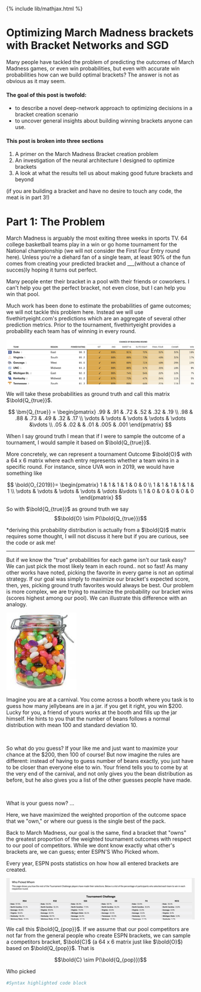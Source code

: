 {% include lib/mathjax.html %} 

# Optimizing March Madness brackets with Bracket Networks and SGD 

Many people have tackled the problem of predicting the outcomes of March Madness games, or even win probabilities, but even with accurate win probabilities how can we build optimal brackets? The answer is not as obvious as it may seem. 

#### The goal of this post is twofold: 
- to describe a novel deep-network approach to optimizing decisions in a bracket creation scenario
- to uncover general insights about building winning brackets anyone can use. 

#### This post is broken into three sections
1. A primer on the March Madness Bracket creation problem
2. An investigation of the neural architecture I designed to optimize brackets
3. A look at what the results tell us about making good future brackets and beyond

(if you are building a bracket and have no desire to touch any code, the meat is in part 3!)

# Part 1: The Problem

March Madness is arguably the most exiting three weeks in sports TV. 64 college basketball teams play in a win or go home tournament for the National championship (we will not consider the First Four Entry round here). Unless you're a diehard fan of a single team, at least 90% of the fun comes from creating your predicted bracket and ___(without a chance of succes)ly hoping it turns out perfect. 

Many people enter their bracket in a pool with their friends or coworkers. I can't help you get the perfect bracket, not even close, but I can help you win that pool. 


Much work has been done to estimate the probabilities of game outcomes; we will not tackle this problem here. Instead we will use fivethirtyeight.com's predictions which are an aggregate of several other prediction metrics. Prior to the tournament, fivethirtyeight provides a probability each team has of winning in every round. 



![alt text][538]

[538]: https://raw.githubusercontent.com/jadler29/MadnessNetwork/master/old/538.png 



We will take these probabilities as ground truth and call this matrix $\bold{Q_{true}}$.

$$
 \bm{Q_{true}} =
\begin{pmatrix}
    .99 & .91 & .72 &  .52 & .32 & .19 \\
    .98 & .88 & .73 &  .49 & .32 & .17 \\
    \vdots & \vdots & \vdots & \vdots & \vdots &\vdots \\
  .05 & .02 &  &  .01 & .005 & .001
\end{pmatrix}
$$

 When I say ground truth I mean that if I were to sample the outcome of a tournament, I would sample it based on $\bold{Q_{true}}$.


More concretely, we can represent a tournament Outcome $\bold{O}$ with a 64 x 6 matrix where each entry represents whether a team wins in a specific round. For instance, since UVA won in 2019, we would have something like

[//]: # ($O_{rt} =
\begin{cases}
    1, & \text{if team }r \text{ wins in round }t \\
    0, & \text{otherwise}
\end{cases}
$ )



$$
\bold{O_{2019}}=
\begin{pmatrix}
    1 & 1 & 1 &  1 & 0 & 0 \\
    1 & 1 & 1 &  1 & 1 & 1 \\
    \vdots & \vdots & \vdots & \vdots & \vdots &\vdots \\
  1 & 0 & 0 &  0 & 0 & 0
\end{pmatrix}
$$


So with $\bold{Q_{true}}$ as ground truth we say 
$$\bold{O} \sim P(\bold{Q_{true}})$$

*deriving this probability distribution is actually from a $\bold{Q}$ matrix requires some thought, I will not discuss it here but if you are curious, see the code or ask me! 




---


But if we know the "true" probabilities for each game isn't our task easy? We can just pick the most likely team in each round.. not so fast! As many other works have noted, picking the favorite in every game is not an optimal strategy. If our goal was simply to maximize our bracket's expected score, then, yes, picking ground truth favorites would always be best. Our problem is more complex, we are trying to maximize the probability our bracket wins (scores highest among our pool). We can illustrate this difference with an analogy.


![alt text](https://raw.githubusercontent.com/jadler29/MadnessNetwork/master/old/jellybeans2.png)


Imagine you are at a carnival. You come across a booth where you task is to guess how many jellybeans are in a jar. if you get it right, you win $200. Lucky for you, a friend of yours works at the booth and fills up the jar himself. He hints to you that the number of beans follows a normal distribution with mean 100 and standard deviation 10. 

<image>

So what do you guess? If your like me and just want to maximize your chance at the $200, then 100 of course! But now imagine the rules are different: instead of having to guess number of beans exactly, you just have to be closer than everyone else to win. Your friend tells you to come by at the very end of the carnival, and not only gives you the bean distribution as before, but he also gives you a list of the other guesses people have made. 

<image>

What is your guess now? ... 


Here, we have maximized the weighted proportion of the outcome space that we "own," or where our guess is the single best of the pack. 

Back to March Madness, our goal is the same, find a bracket that "owns" the greatest proportion of the weighted tournament outcomes with respect to our pool of competitors. While we dont know exactly what other's brackets are, we can guess; enter ESPN'S Who Picked whom. 

Every year, ESPN posts statistics on how how all entered brackets are created.

![alt text](https://raw.githubusercontent.com/jadler29/MadnessNetwork/master/old/wpw.png)

We call this $\bold{Q_{pop}}$. If we assume that our pool competitors are not far from the general people who create ESPN brackets, we can sample a competitors bracket, $\bold{C}$ (a 64 x 6 matrix just like $\bold{O}$) based on $\bold{Q_{pop}}$. That is

$$\bold{C} \sim P(\bold{Q_{pop}})$$




Who picked 


```python
#Syntax highlighted code block

```

